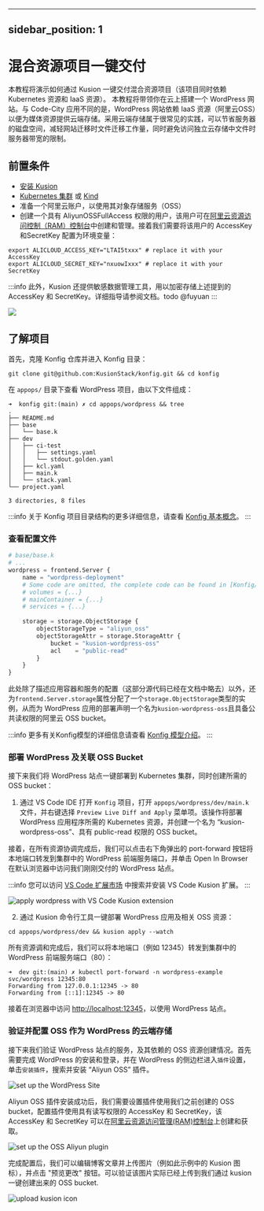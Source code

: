 
---
sidebar_position: 1
---

# 混合资源项目一键交付

本教程将演示如何通过 Kusion 一键交付混合资源项目（该项目同时依赖 Kubernetes 资源和 IaaS 资源）。
本教程将带领你在云上搭建一个 WordPress 网站。与 Code-City 应用不同的是，WordPress 网站依赖 IaaS 资源（阿里云OSS）以便为媒体资源提供云端存储。采用云端存储属于很常见的实践，可以节省服务器的磁盘空间，减轻网站迁移时文件迁移工作量，同时避免访问独立云存储中文件时服务器带宽的限制。

## 前置条件

- [安装 Kusion](/docs/user_docs/getting-started/install)
- [Kubernetes 集群](https://kubernetes.io/) 或 [Kind](https://kind.sigs.k8s.io/)
- 准备一个阿里云账户，以使用其对象存储服务（OSS）
- 创建一个具有 AliyunOSSFullAccess 权限的用户，该用户可在[阿里云资源访问控制（RAM）控制台](https://ram.console.aliyun.com/users/)中创建和管理。接着我们需要将该用户的 AccessKey 和SecretKey 配置为环境变量：

```shell
export ALICLOUD_ACCESS_KEY="LTAI5txxx" # replace it with your AccessKey
export ALICLOUD_SECRET_KEY="nxuowIxxx" # replace it with your SecretKey
```

:::info
此外，Kusion 还提供敏感数据管理工具，用以加密存储上述提到的 AccessKey 和 SecretKey。详细指导请参阅文档。todo @fuyuan
:::

![](/img/docs/user_docs/getting-started/set-oss-access.png)

## 了解项目 

首先，克隆 Konfig 仓库并进入 Konfig 目录：

```shell
git clone git@github.com:KusionStack/konfig.git && cd konfig
```

在 `appops/` 目录下查看 WordPress 项目，由以下文件组成：

```shell
➜  konfig git:(main) ✗ cd appops/wordpress && tree
.
├── README.md
├── base
│   └── base.k
├── dev
│   ├── ci-test
│   │   ├── settings.yaml
│   │   └── stdout.golden.yaml
│   ├── kcl.yaml
│   ├── main.k
│   └── stack.yaml
└── project.yaml

3 directories, 8 files
```

:::info
关于 Konfig 项目目录结构的更多详细信息，请查看 [Konfig 基本概念](/docs/user_docs/concepts/konfig)。
:::

### 查看配置文件

```python
# base/base.k
# ...
wordpress = frontend.Server {
    name = "wordpress-deployment"
    # Some code are omitted, the complete code can be found in [Konfig/appops/wordpress](https://github.com/KusionStack/konfig/tree/main/wordpress/base/base.k)
    # volumes = {...}
    # mainContainer = {...}
    # services = {...}
    
    storage = storage.ObjectStorage {
        objectStorageType = "aliyun_oss"
        objectStorageAttr = storage.StorageAttr {
            bucket = "kusion-wordpress-oss"
            acl    = "public-read"
        }
    }
}
```

此处除了描述应用容器和服务的配置（这部分源代码已经在文档中略去）以外，还为`frontend.Server.storage`属性分配了一个`storage.ObjectStorage`类型的实例，从而为 WordPress 应用的部署声明一个名为`kusion-wordpress-oss`且具备公共读权限的阿里云 OSS bucket。

:::info
更多有关Konfig模型的详细信息请查看 [Konfig 模型介绍](https://github.com/KusionStack/konfig)。
:::

### 部署 WordPress 及关联 OSS Bucket

接下来我们将 WordPress 站点一键部署到 Kubernetes 集群，同时创建所需的 OSS bucket：

1. 通过 VS Code IDE 打开 `Konfig` 项目，打开 `appops/wordpress/dev/main.k` 文件，并右键选择 `Preview Live Diff and Apply` 菜单项。该操作将部署 WordPress 应用程序所需的 Kubernetes 资源，并创建一个名为 “kusion-wordpress-oss”、具有 public-read 权限的 OSS bucket。

接着，在所有资源协调完成后，我们可以点击右下角弹出的 port-forward 按钮将本地端口转发到集群中的 WordPress 前端服务端口，并单击 Open In Browser 在默认浏览器中访问我们刚刚交付的 WordPress 站点。

:::info
您可以访问 [VS Code 扩展市场](https://marketplace.visualstudio.com/items?itemName=KusionStack.kusion) 中搜索并安装 VS Code Kusion 扩展。
:::

![apply wordpress with VS Code Kusion extension](/img/docs/user_docs/getting-started/wordpress-apply.gif)

2. 通过 Kusion 命令行工具一键部署 WordPress 应用及相关 OSS 资源：

```shell
cd appops/wordpress/dev && kusion apply --watch
```
所有资源调和完成后，我们可以将本地端口（例如 12345）转发到集群中的 WordPress 前端服务端口（80）：

```shell
➜  dev git:(main) ✗ kubectl port-forward -n wordpress-example svc/wordpress 12345:80
Forwarding from 127.0.0.1:12345 -> 80
Forwarding from [::1]:12345 -> 80
```

接着在浏览器中访问 [http://localhost:12345](http://localhost:12345)，以使用 WordPress 站点。

### 验证并配置 OSS 作为 WordPress 的云端存储

接下来我们验证 WordPress 站点的服务，及其依赖的 OSS 资源创建情况。首先需要完成 WordPress 的安装和登录，并在 WordPress 的侧边栏进入`插件`设置，单击`安装插件`，搜索并安装 “Aliyun OSS” 插件。

![set up the WordPress Site](/img/docs/user_docs/getting-started/wordpress-setup.gif)

Aliyun OSS 插件安装成功后，我们需要设置插件使用我们之前创建的 OSS bucket，配置插件使用具有读写权限的 AccessKey 和 SecretKey，该 AccessKey 和 SecretKey 可以在[阿里云资源访问管理(RAM)控制台](https://ram.console.aliyun.com/users/)上创建和获取。

![set up the OSS Aliyun plugin](/img/docs/user_docs/getting-started/wordpress-setup-plugin.gif)

完成配置后，我们可以编辑博客文章并上传图片（例如此示例中的 Kusion 图标），并点击 "预览更改" 按钮。可以验证该图片实际已经上传到我们通过 kusion 一键创建出来的 OSS bucket.

![upload kusion icon](/img/docs/user_docs/getting-started/wordpress-oss-validation.gif)
